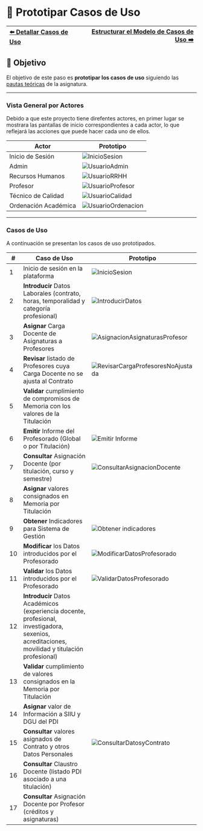 # 📝 Prototipar Casos de Uso

| [⬅️ Detallar Casos de Uso](DetallarCasosDeUso.md) | [Estructurar el Modelo de Casos de Uso ➡️](EstructurarCasosDeUso.md) |
|:--|--:|

## 🎯 **Objetivo**
El objetivo de este paso es **prototipar los casos de uso** siguiendo las [pautas teóricas](https://github.com/mmasias/IdSw1/blob/main/temario/contenidos/CdU.ICdU.md) de la asignatura.

---

### Vista General por Actores

Debido a que este proyecto tiene direfentes actores, en primer lugar se mostrara las pantallas de inicio correspondientes a cada actor, lo que reflejará las acciones que puede hacer cada uno de ellos.

| **Actor**                | **Prototipo**                                      |
|--------------------------|----------------------------------------------------|
| Inicio de Sesión         | ![InicioSesion](/images/modelosUML/MockUp/Inicio.png) |
| Admin                    | ![UsuarioAdmin](/images/modelosUML/MockUp/Admin.png)  |
| Recursos Humanos         | ![UsuarioRRHH](/images/modelosUML/MockUp/RRHH.png)    |
| Profesor                 | ![UsuarioProfesor](/images/modelosUML/MockUp/Profesor.png) |
| Técnico de Calidad       | ![UsuarioCalidad](/images/modelosUML/MockUp/Calidad.png)  |
| Ordenación Académica     | ![UsuarioOrdenacion](/images/modelosUML/MockUp/Ordenacion.png) |

---

### Casos de Uso

A continuación se presentan los casos de uso prototipados.

| **#** | **Caso de Uso**                                      | **Prototipo** |  
|-------|------------------------------------------------------|---------------|
| 1 | Inicio de sesión en la plataforma                                                                  | ![InicioSesion](/images/Prototipar/InicioSesion.svg) |  
| 2 | **Introducir** Datos Laborales (contrato, horas, temporalidad y categoría profesional)             | ![IntroducirDatos](/images/Prototipar/PrototiparIntroducirDatos.svg)      |
| 3 | **Asignar** Carga Docente de Asignaturas a Profesores                                              | ![AsignacionAsignaturasProfesor](/images/Prototipar/PrototiparAsignacionAsignaturasProfesor.svg)      |
| 4 | **Revisar** listado de Profesores cuya Carga Docente no se ajusta al Contrato                      | ![RevisarCargaProfesoresNoAjustada](/images/Prototipar/PrototiparRevisarProfesoresCargaNoAjustada.svg)      |
| 5 | **Validar** cumplimiento de compromisos de Memoria con los valores de la Titulación                |       |
| 6 | **Emitir** Informe del Profesorado (Global o por Titulación)                                       |   ![Emitir Informe](/images/Prototipar/PrototiparEmitirInformeProfesorado.svg)    |
| 7 | **Consultar** Asignación Docente (por titulación, curso y semestre)                                |   ![ConsultarAsignacionDocente](/images/Prototipar/PrototiparConsultarAsignacionDocente.svg)    |
| 8 | **Asignar** valores consignados en Memoria por Titulación                                          |       |
| 9 | **Obtener** Indicadores para Sistema de Gestión                                                    |  ![Obtener indicadores](/images/Prototipar/PrototiparObtenerIndicadores.svg)     |
| 10 | **Modificar** los Datos introducidos por el Profesorado                                            |![ModificarDatosProfesorado](/images/Prototipar/PrototiparModificarDatosProfesorado.svg)       |
| 11 | **Validar** los Datos introducidos por el Profesorado                                             | ![ValidarDatosProfesorado](/images/Prototipar/PrototiparValidarDatosProfesorado.svg)      |
| 12 | **Introducir** Datos Académicos (experiencia docente, profesional, investigadora, sexenios, acreditaciones, movilidad y titulación profesional) |        |
| 13 | **Validar** cumplimiento de valores consignados en la Memoria por Titulación                      |        |
| 14 | **Asignar** valor de Información a SIIU y DGU del PDI                                             |        |
| 15 | **Consultar** valores asignados de Contrato y otros Datos Personales                              | ![ConsultarDatosyContrato](/images/Prototipar/PrototiparConsultarDatosYContrato.svg)       |
| 16 | **Consultar** Claustro Docente (listado PDI asociado a una titulación)                            |        |
| 17 | **Consultar** Asignación Docente por Profesor (créditos y asignaturas)                            |        |
